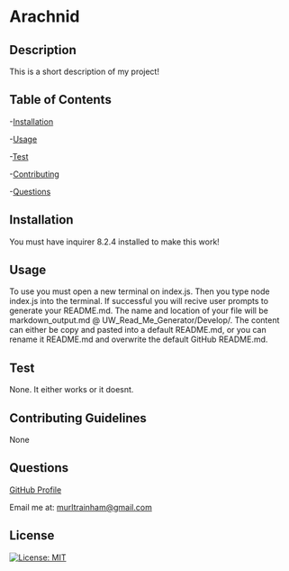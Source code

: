 
# Arachnid
## Description 
This is a short description of my project!
## Table of Contents
-[Installation](#installation)

-[Usage](#usage)

-[Test](#test)

-[Contributing](#contributing)

-[Questions](#questions)

## Installation
You must have inquirer 8.2.4 installed to make this work!
## Usage
To use you must open a new terminal on index.js. Then you type node index.js into the terminal. If successful you will recive user prompts to generate your README.md. The name and location of your file will be markdown_output.md @ UW_Read_Me_Generator/Develop/. The content can either be copy and pasted into a default README.md, or you can rename it README.md and overwrite the default GitHub README.md.
## Test
None. It either works or it doesnt.
## Contributing Guidelines
None
## Questions
[GitHub Profile](https://github.com/murltrainham)

Email me at: murltrainham@gmail.com

## License
[![License: MIT](https://img.shields.io/badge/License-MIT-yellow.svg)](https://opensource.org/licenses/MIT)

